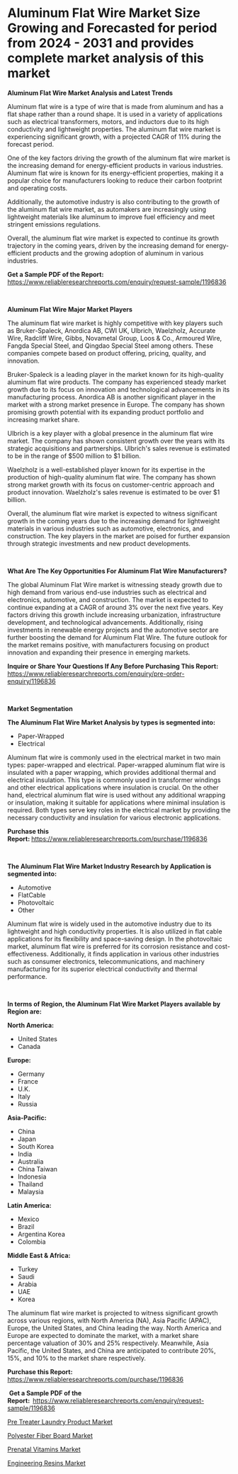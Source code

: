 <p><h1>Aluminum Flat Wire Market Size Growing and Forecasted for period from 2024 - 2031 and provides complete market analysis of this market</h1></p><p><strong>Aluminum Flat Wire Market Analysis and Latest Trends</strong></p>
<p><p>Aluminum flat wire is a type of wire that is made from aluminum and has a flat shape rather than a round shape. It is used in a variety of applications such as electrical transformers, motors, and inductors due to its high conductivity and lightweight properties. The aluminum flat wire market is experiencing significant growth, with a projected CAGR of 11% during the forecast period.</p><p>One of the key factors driving the growth of the aluminum flat wire market is the increasing demand for energy-efficient products in various industries. Aluminum flat wire is known for its energy-efficient properties, making it a popular choice for manufacturers looking to reduce their carbon footprint and operating costs.</p><p>Additionally, the automotive industry is also contributing to the growth of the aluminum flat wire market, as automakers are increasingly using lightweight materials like aluminum to improve fuel efficiency and meet stringent emissions regulations.</p><p>Overall, the aluminum flat wire market is expected to continue its growth trajectory in the coming years, driven by the increasing demand for energy-efficient products and the growing adoption of aluminum in various industries.</p></p>
<p><strong>Get a Sample PDF of the Report:&nbsp;</strong> <a href="https://www.reliableresearchreports.com/enquiry/request-sample/1196836">https://www.reliableresearchreports.com/enquiry/request-sample/1196836</a></p>
<p>&nbsp;</p>
<p><strong>Aluminum Flat Wire Major Market Players</strong></p>
<p><p>The aluminum flat wire market is highly competitive with key players such as Bruker-Spaleck, Anordica AB, CWI UK, Ulbrich, Waelzholz, Accurate Wire, Radcliff Wire, Gibbs, Novametal Group, Loos & Co., Armoured Wire, Fangda Special Steel, and Qingdao Special Steel among others. These companies compete based on product offering, pricing, quality, and innovation.</p><p>Bruker-Spaleck is a leading player in the market known for its high-quality aluminum flat wire products. The company has experienced steady market growth due to its focus on innovation and technological advancements in its manufacturing process. Anordica AB is another significant player in the market with a strong market presence in Europe. The company has shown promising growth potential with its expanding product portfolio and increasing market share.</p><p>Ulbrich is a key player with a global presence in the aluminum flat wire market. The company has shown consistent growth over the years with its strategic acquisitions and partnerships. Ulbrich's sales revenue is estimated to be in the range of $500 million to $1 billion.</p><p>Waelzholz is a well-established player known for its expertise in the production of high-quality aluminum flat wire. The company has shown strong market growth with its focus on customer-centric approach and product innovation. Waelzholz's sales revenue is estimated to be over $1 billion.</p><p>Overall, the aluminum flat wire market is expected to witness significant growth in the coming years due to the increasing demand for lightweight materials in various industries such as automotive, electronics, and construction. The key players in the market are poised for further expansion through strategic investments and new product developments.</p></p>
<p>&nbsp;</p>
<p><strong>What Are The Key Opportunities For Aluminum Flat Wire Manufacturers?</strong></p>
<p><p>The global Aluminum Flat Wire market is witnessing steady growth due to high demand from various end-use industries such as electrical and electronics, automotive, and construction. The market is expected to continue expanding at a CAGR of around 3% over the next five years. Key factors driving this growth include increasing urbanization, infrastructure development, and technological advancements. Additionally, rising investments in renewable energy projects and the automotive sector are further boosting the demand for Aluminum Flat Wire. The future outlook for the market remains positive, with manufacturers focusing on product innovation and expanding their presence in emerging markets.</p></p>
<p><strong>Inquire or Share Your Questions If Any Before Purchasing This Report:</strong> <a href="https://www.reliableresearchreports.com/enquiry/pre-order-enquiry/1196836">https://www.reliableresearchreports.com/enquiry/pre-order-enquiry/1196836</a></p>
<p>&nbsp;</p>
<p><strong>Market Segmentation</strong></p>
<p><strong>The Aluminum Flat Wire Market Analysis by types is segmented into:</strong></p>
<p><ul><li>Paper-Wrapped</li><li>Electrical</li></ul></p>
<p><p>Aluminum flat wire is commonly used in the electrical market in two main types: paper-wrapped and electrical. Paper-wrapped aluminum flat wire is insulated with a paper wrapping, which provides additional thermal and electrical insulation. This type is commonly used in transformer windings and other electrical applications where insulation is crucial. On the other hand, electrical aluminum flat wire is used without any additional wrapping or insulation, making it suitable for applications where minimal insulation is required. Both types serve key roles in the electrical market by providing the necessary conductivity and insulation for various electronic applications.</p></p>
<p><strong>Purchase this Report:&nbsp;</strong><a href="https://www.reliableresearchreports.com/purchase/1196836">https://www.reliableresearchreports.com/purchase/1196836</a></p>
<p>&nbsp;</p>
<p><strong>The Aluminum Flat Wire Market Industry Research by Application is segmented into:</strong></p>
<p><ul><li>Automotive</li><li>FlatCable</li><li>Photovoltaic</li><li>Other</li></ul></p>
<p><p>Aluminum flat wire is widely used in the automotive industry due to its lightweight and high conductivity properties. It is also utilized in flat cable applications for its flexibility and space-saving design. In the photovoltaic market, aluminum flat wire is preferred for its corrosion resistance and cost-effectiveness. Additionally, it finds application in various other industries such as consumer electronics, telecommunications, and machinery manufacturing for its superior electrical conductivity and thermal performance.</p></p>
<p>&nbsp;</p>
<p><strong>In terms of Region, the Aluminum Flat Wire Market Players available by Region are:</strong></p>
<p>
    <p> <strong> North America: </strong>
        <ul>
            <li>United States</li>
            <li>Canada</li>
        </ul>
        </p> 
    <p> <strong> Europe: </strong>
        <ul>
            <li>Germany</li>
            <li>France</li>
            <li>U.K.</li>
            <li>Italy</li>
            <li>Russia</li>
        </ul>
        </p> 
    <p> <strong> Asia-Pacific: </strong>
        <ul>
            <li>China</li>
            <li>Japan</li>
            <li>South Korea</li>
            <li>India</li>
            <li>Australia</li>
            <li>China Taiwan</li>
            <li>Indonesia</li>
            <li>Thailand</li>
            <li>Malaysia</li>
        </ul>
        </p> 
    <p> <strong> Latin America: </strong>
        <ul>
            <li>Mexico</li>
            <li>Brazil</li>
            <li>Argentina Korea</li>
            <li>Colombia</li>
        </ul>
        </p> 
    <p> <strong> Middle East & Africa: </strong>
        <ul>
            <li>Turkey</li>
            <li>Saudi</li>
            <li>Arabia</li>
            <li>UAE</li>
            <li>Korea</li>
        </ul>
    </p>
    </p>
<p><p>The aluminum flat wire market is projected to witness significant growth across various regions, with North America (NA), Asia Pacific (APAC), Europe, the United States, and China leading the way. North America and Europe are expected to dominate the market, with a market share percentage valuation of 30% and 25% respectively. Meanwhile, Asia Pacific, the United States, and China are anticipated to contribute 20%, 15%, and 10% to the market share respectively.</p></p>
<p><strong>Purchase this Report: </strong><a href="https://www.reliableresearchreports.com/purchase/1196836">https://www.reliableresearchreports.com/purchase/1196836</a></p>
<p>&nbsp;<strong>Get a Sample PDF of the Report:&nbsp;&nbsp;</strong><a href="https://www.reliableresearchreports.com/enquiry/request-sample/1196836">https://www.reliableresearchreports.com/enquiry/request-sample/1196836</a></p>
<p><strong></strong></p>
<p><p><a href="https://issuu.com/reportprime-2/docs/pre-treater-laundry-product-market-size-2030.pptx">Pre Treater Laundry Product Market</a></p><p><a href="https://github.com/juancolorado15/Market-Research-Report-List-1/blob/main/polyester-fiber-board-market.md">Polyester Fiber Board Market</a></p><p><a href="https://issuu.com/reportprime-2/docs/prenatal-vitamins-market-size-2030.pptx">Prenatal Vitamins Market</a></p><p><a href="https://github.com/dx0328/Market-Research-Report-List-1/blob/main/engineering-resins-market.md">Engineering Resins Market</a></p></p>